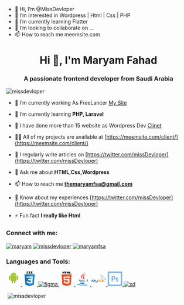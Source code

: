 - 👋 Hi, I’m @MissDevloper
- 👀 I’m interested in Wordpress | Html | Css | PHP
- 🌱 I’m currently learning Flatter
- 💞️ I’m looking to collaborate on ...
- 📫 How to reach me meemsite.com

<!---
MissDevloper/MissDevloper is a ✨ special ✨ repository because its `README.md` (this file) appears on your GitHub profile.
You can click the Preview link to take a look at your changes.
--->
<h1 align="center">Hi 👋, I'm Maryam Fahad</h1>
<h3 align="center">A passionate frontend developer from Saudi Arabia</h3>

<p align="left"> <img src="https://komarev.com/ghpvc/?username=missdevloper&label=Profile%20views&color=0e75b6&style=flat" alt="missdevloper" /> </p>

- 🔭 I’m currently working As FreeLancer [My Site](https://meemsite.com/)

- 🌱 I’m currently learning **PHP, Laravel**

- 👯 I have done more than 15 website as Wordpress Dev [Clinet](https://meemsite.com/client/)

- 👨‍💻 All of my projects are available at [https://meemsite.com/client/](https://meemsite.com/client/)

- 📝 I regularly write articles on [https://twitter.com/missDevloper](https://twitter.com/missDevloper)

- 💬 Ask me about **HTML,Css,Wordpress**

- 📫 How to reach me **themaryamfsa@gmail.com**

- 📄 Know about my experiences [https://twitter.com/missDevloper](https://twitter.com/missDevloper)

- ⚡ Fun fact **I really like Html**

<h3 align="left">Connect with me:</h3>
<p align="left">
<a href="https://dev.to/maryam" target="blank"><img align="center" src="https://raw.githubusercontent.com/rahuldkjain/github-profile-readme-generator/master/src/images/icons/Social/devto.svg" alt="maryam" height="30" width="40" /></a>
<a href="https://twitter.com/missdevloper" target="blank"><img align="center" src="https://raw.githubusercontent.com/rahuldkjain/github-profile-readme-generator/master/src/images/icons/Social/twitter.svg" alt="missdevloper" height="30" width="40" /></a>
<a href="https://linkedin.com/in/maryamfsa" target="blank"><img align="center" src="https://raw.githubusercontent.com/rahuldkjain/github-profile-readme-generator/master/src/images/icons/Social/linked-in-alt.svg" alt="maryamfsa" height="30" width="40" /></a>
</p>

<h3 align="left">Languages and Tools:</h3>
<p align="left"> <a href="https://developer.android.com" target="_blank" rel="noreferrer"> <img src="https://raw.githubusercontent.com/devicons/devicon/master/icons/android/android-original-wordmark.svg" alt="android" width="40" height="40"/> </a> <a href="https://www.w3schools.com/css/" target="_blank" rel="noreferrer"> <img src="https://raw.githubusercontent.com/devicons/devicon/master/icons/css3/css3-original-wordmark.svg" alt="css3" width="40" height="40"/> </a> <a href="https://www.figma.com/" target="_blank" rel="noreferrer"> <img src="https://www.vectorlogo.zone/logos/figma/figma-icon.svg" alt="figma" width="40" height="40"/> </a> <a href="https://www.w3.org/html/" target="_blank" rel="noreferrer"> <img src="https://raw.githubusercontent.com/devicons/devicon/master/icons/html5/html5-original-wordmark.svg" alt="html5" width="40" height="40"/> </a> <a href="https://www.java.com" target="_blank" rel="noreferrer"> <img src="https://raw.githubusercontent.com/devicons/devicon/master/icons/java/java-original.svg" alt="java" width="40" height="40"/> </a> <a href="https://www.mysql.com/" target="_blank" rel="noreferrer"> <img src="https://raw.githubusercontent.com/devicons/devicon/master/icons/mysql/mysql-original-wordmark.svg" alt="mysql" width="40" height="40"/> </a> <a href="https://www.photoshop.com/en" target="_blank" rel="noreferrer"> <img src="https://raw.githubusercontent.com/devicons/devicon/master/icons/photoshop/photoshop-line.svg" alt="photoshop" width="40" height="40"/> </a> <a href="https://www.adobe.com/products/xd.html" target="_blank" rel="noreferrer"> <img src="https://cdn.worldvectorlogo.com/logos/adobe-xd.svg" alt="xd" width="40" height="40"/> </a> </p>

<p>&nbsp;<img align="center" src="https://github-readme-stats.vercel.app/api?username=missdevloper&show_icons=true&locale=en" alt="missdevloper" /></p>
